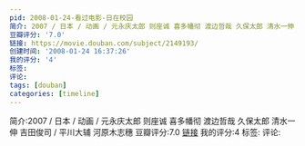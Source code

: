 ```yaml
---
pid: 2008-01-24-看过电影-日在校园
简介: 2007 / 日本 / 动画 / 元永庆太郎 则座诚 喜多幡彻 渡边哲哉 久保太郎 清水一伸 吉田俊司 / 平川大辅 河原木志穗
豆瓣评分: '7.0'
链接: https://movie.douban.com/subject/2149193/
创建时间: '2008-01-24 16:37:26'
我的评分: '4'
标签:
评论:
tags: [douban]
categories: [timeline]
---
```

简介:2007 / 日本 / 动画 / 元永庆太郎 则座诚 喜多幡彻 渡边哲哉 久保太郎 清水一伸 吉田俊司 / 平川大辅 河原木志穗
豆瓣评分:7.0
[链接](https://movie.douban.com/subject/2149193/)
我的评分:4
标签:
评论:
